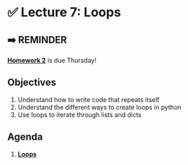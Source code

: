 <!---
{"next":"Lectures/Lecture8.md","title":"✅ Loops"}
-->

# ✅ Lecture 7: Loops

## ➡️ REMINDER
**[Homework 2](../Homework/hwk2.md)** is due Thursday!

## Objectives

1. Understand how to write code that repeats itself
2. Understand the different ways to create loops in python
3. Use loops to iterate through lists and dicts


## Agenda

1. **[Loops](../Topics/loops.md)**
